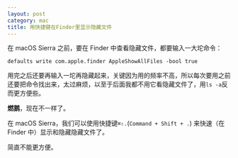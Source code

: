 ```yaml
---
layout: post
category: mac
title: 用快捷键在Finder里显示隐藏文件
---
```


在 macOS Sierra 之前，要在 Finder 中查看隐藏文件，都要输入一大坨命令：

``` shell
defaults write com.apple.finder AppleShowAllFiles -bool true
```

用完之后还要再输入一坨再隐藏起来，关键因为用的频率不高，所以每次要用之前还要把命令找出来，太过麻烦，以至于后面我都不用它看隐藏文件了，用`ls -a`反而更方便些。

**燃鹅**，现在不一样了。

在 macOS Sierra，我们可以使用快捷键`⌘⇧.`(`Command + Shift + .`) 来快速（在 Finder 中）显示和隐藏隐藏文件了。

简直不能更方便。